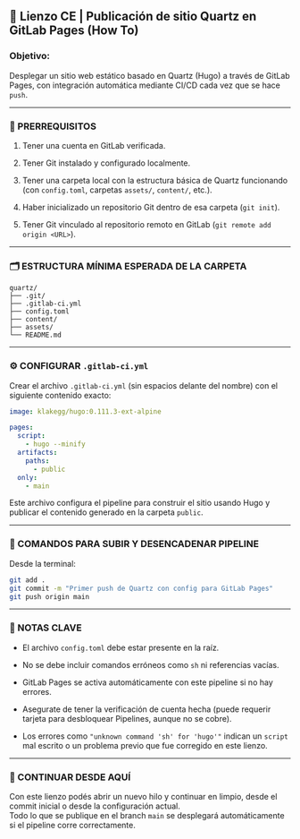 ## 🧩 Lienzo CE | Publicación de sitio Quartz en GitLab Pages (How To)

### Objetivo:

Desplegar un sitio web estático basado en Quartz (Hugo) a través de GitLab Pages, con integración automática mediante CI/CD cada vez que se hace `push`.

---

### 🔧 PRERREQUISITOS

1. Tener una cuenta en GitLab verificada.
    
2. Tener Git instalado y configurado localmente.
    
3. Tener una carpeta local con la estructura básica de Quartz funcionando (con `config.toml`, carpetas `assets/`, `content/`, etc.).
    
4. Haber inicializado un repositorio Git dentro de esa carpeta (`git init`).
    
5. Tener Git vinculado al repositorio remoto en GitLab (`git remote add origin <URL>`).
    

---

### 🗂 ESTRUCTURA MÍNIMA ESPERADA DE LA CARPETA

```
quartz/
├── .git/
├── .gitlab-ci.yml
├── config.toml
├── content/
├── assets/
└── README.md
```

---

### ⚙️ CONFIGURAR `.gitlab-ci.yml`

Crear el archivo `.gitlab-ci.yml` (sin espacios delante del nombre) con el siguiente contenido exacto:

```yaml
image: klakegg/hugo:0.111.3-ext-alpine

pages:
  script:
    - hugo --minify
  artifacts:
    paths:
      - public
  only:
    - main
```

Este archivo configura el pipeline para construir el sitio usando Hugo y publicar el contenido generado en la carpeta `public`.

---

### 🧪 COMANDOS PARA SUBIR Y DESENCADENAR PIPELINE

Desde la terminal:

```bash
git add .
git commit -m "Primer push de Quartz con config para GitLab Pages"
git push origin main
```

---

### 📍 NOTAS CLAVE

- El archivo `config.toml` debe estar presente en la raíz.
    
- No se debe incluir comandos erróneos como `sh` ni referencias vacías.
    
- GitLab Pages se activa automáticamente con este pipeline si no hay errores.
    
- Asegurate de tener la verificación de cuenta hecha (puede requerir tarjeta para desbloquear Pipelines, aunque no se cobre).
    
- Los errores como `"unknown command 'sh' for 'hugo'"` indican un `script` mal escrito o un problema previo que fue corregido en este lienzo.
    

---

### 🧱 CONTINUAR DESDE AQUÍ

Con este lienzo podés abrir un nuevo hilo y continuar en limpio, desde el commit inicial o desde la configuración actual.  
Todo lo que se publique en el branch `main` se desplegará automáticamente si el pipeline corre correctamente.
